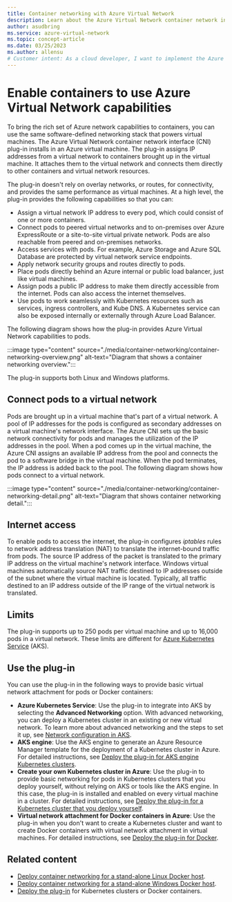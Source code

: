 ```yaml
---
title: Container networking with Azure Virtual Network
description: Learn about the Azure Virtual Network container network interface (CNI) plug-in and how to enable containers to use an Azure virtual network.
author: asudbring
ms.service: azure-virtual-network
ms.topic: concept-article
ms.date: 03/25/2023
ms.author: allensu
# Customer intent: As a cloud developer, I want to implement the Azure Virtual Network CNI plug-in for my containers, so that I can enable seamless connectivity and access to Azure network resources directly from my pods.
---
```


# Enable containers to use Azure Virtual Network capabilities

To bring the rich set of Azure network capabilities to containers, you can use the same software-defined networking stack that powers virtual machines. The Azure Virtual Network container network interface (CNI) plug-in installs in an Azure virtual machine. The plug-in assigns IP addresses from a virtual network to containers brought up in the virtual machine. It attaches them to the virtual network and connects them directly to other containers and virtual network resources.

The plug-in doesn't rely on overlay networks, or routes, for connectivity, and provides the same performance as virtual machines. At a high level, the plug-in provides the following capabilities so that you can:

- Assign a virtual network IP address to every pod, which could consist of one or more containers.
- Connect pods to peered virtual networks and to on-premises over Azure ExpressRoute or a site-to-site virtual private network. Pods are also reachable from peered and on-premises networks.
- Access services with pods. For example, Azure Storage and Azure SQL Database are protected by virtual network service endpoints.
- Apply network security groups and routes directly to pods.
- Place pods directly behind an Azure internal or public load balancer, just like virtual machines.
- Assign pods a public IP address to make them directly accessible from the internet. Pods can also access the internet themselves.
- Use pods to work seamlessly with Kubernetes resources such as services, ingress controllers, and Kube DNS. A Kubernetes service can also be exposed internally or externally through Azure Load Balancer.

The following diagram shows how the plug-in provides Azure Virtual Network capabilities to pods.

:::image type="content" source="./media/container-networking/container-networking-overview.png" alt-text="Diagram that shows a container networking overview.":::

The plug-in supports both Linux and Windows platforms.

## Connect pods to a virtual network

Pods are brought up in a virtual machine that's part of a virtual network. A pool of IP addresses for the pods is configured as secondary addresses on a virtual machine's network interface. The Azure CNI sets up the basic network connectivity for pods and manages the utilization of the IP addresses in the pool. When a pod comes up in the virtual machine, the Azure CNI assigns an available IP address from the pool and connects the pod to a software bridge in the virtual machine. When the pod terminates, the IP address is added back to the pool. The following diagram shows how pods connect to a virtual network.

:::image type="content" source="./media/container-networking/container-networking-detail.png" alt-text="Diagram that shows container networking detail.":::

## Internet access

To enable pods to access the internet, the plug-in configures *iptables* rules to network address translation (NAT) to translate the internet-bound traffic from pods. The source IP address of the packet is translated to the primary IP address on the virtual machine's network interface. Windows virtual machines automatically source NAT traffic destined to IP addresses outside of the subnet where the virtual machine is located. Typically, all traffic destined to an IP address outside of the IP range of the virtual network is translated.

## Limits

The plug-in supports up to 250 pods per virtual machine and up to 16,000 pods in a virtual network. These limits are different for [Azure Kubernetes Service](../azure-resource-manager/management/azure-subscription-service-limits.md?toc=%2fazure%2fvirtual-network%2ftoc.json#azure-kubernetes-service-limits) (AKS).

## Use the plug-in

You can use the plug-in in the following ways to provide basic virtual network attachment for pods or Docker containers:

- **Azure Kubernetes Service**: Use the plug-in to integrate into AKS by selecting the **Advanced Networking** option. With advanced networking, you can deploy a Kubernetes cluster in an existing or new virtual network. To learn more about advanced networking and the steps to set it up, see [Network configuration in AKS](/azure/aks/configure-azure-cni?toc=%2fazure%2fvirtual-network%2ftoc.json).
- **AKS engine**: Use the AKS engine to generate an Azure Resource Manager template for the deployment of a Kubernetes cluster in Azure. For detailed instructions, see [Deploy the plug-in for AKS engine Kubernetes clusters](deploy-container-networking.md#deploy-the-azure-virtual-network-container-network-interface-plug-in).
- **Create your own Kubernetes cluster in Azure**: Use the plug-in to provide basic networking for pods in Kubernetes clusters that you deploy yourself, without relying on AKS or tools like the AKS engine. In this case, the plug-in is installed and enabled on every virtual machine in a cluster. For detailed instructions, see [Deploy the plug-in for a Kubernetes cluster that you deploy yourself](deploy-container-networking.md#deploy-plug-in-for-a-kubernetes-cluster).
- **Virtual network attachment for Docker containers in Azure**: Use the plug-in when you don't want to create a Kubernetes cluster and want to create Docker containers with virtual network attachment in virtual machines. For detailed instructions, see [Deploy the plug-in for Docker](deploy-container-networking.md#deploy-plug-in-for-docker-containers).

## Related content

* [Deploy container networking for a stand-alone Linux Docker host](/azure/virtual-network/deploy-container-networking-docker-linux).
* [Deploy container networking for a stand-alone Windows Docker host](/azure/virtual-network/deploy-container-networking-docker-windows).
* [Deploy the plug-in](deploy-container-networking.md) for Kubernetes clusters or Docker containers.